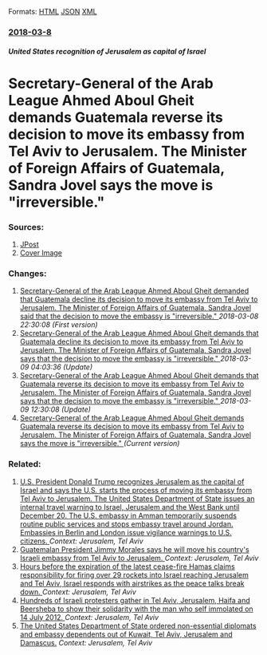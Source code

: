 
Formats: [HTML](/news/2018/03/8/secretary-general-of-the-arab-league-ahmed-aboul-gheit-demands-guatemala-reverse-its-decision-to-move-its-embassy-from-tel-aviv-to-jerusalem.html)  [JSON](/news/2018/03/8/secretary-general-of-the-arab-league-ahmed-aboul-gheit-demands-guatemala-reverse-its-decision-to-move-its-embassy-from-tel-aviv-to-jerusalem.json)  [XML](/news/2018/03/8/secretary-general-of-the-arab-league-ahmed-aboul-gheit-demands-guatemala-reverse-its-decision-to-move-its-embassy-from-tel-aviv-to-jerusalem.xml)  

### [2018-03-8](/news/2018/03/8/index.md)

##### United States recognition of Jerusalem as capital of Israel
# Secretary-General of the Arab League Ahmed Aboul Gheit demands Guatemala reverse its decision to move its embassy from Tel Aviv to Jerusalem. The Minister of Foreign Affairs of Guatemala, Sandra Jovel says the move is "irreversible." 




### Sources:

1. [JPost](http://www.jpost.com/Arab-Israeli-Conflict/Arab-league-secretary-general-urges-Guatemala-to-cancel-embassy-move-544659)
1. [Cover Image](http://images.jpost.com/image/upload/f_auto,fl_lossy/t_Article2016_ControlFaceDetect/399816)

### Changes:

1. [Secretary-General of the Arab League Ahmed Aboul Gheit demanded that Guatemala decline its decision to move its embassy from Tel Aviv to Jerusalem. The Minister of Foreign Affairs of Guatemala, Sandra Jovel said that the decision to move the embassy is "irreversible." ](/news/2018/03/8/secretary-general-of-the-arab-league-ahmed-aboul-gheit-demanded-that-guatemala-decline-its-decision-to-move-its-embassy-from-tel-aviv-to-jer.md) _2018-03-08 22:30:08 (First version)_
2. [Secretary-General of the Arab League Ahmed Aboul Gheit demands that Guatemala decline its decision to move its embassy from Tel Aviv to Jerusalem. The Minister of Foreign Affairs of Guatemala, Sandra Jovel says that the decision to move the embassy is "irreversible." ](/news/2018/03/8/secretary-general-of-the-arab-league-ahmed-aboul-gheit-demands-that-guatemala-decline-its-decision-to-move-its-embassy-from-tel-aviv-to-jeru.md) _2018-03-09 04:03:36 (Update)_
3. [Secretary-General of the Arab League Ahmed Aboul Gheit demands that Guatemala reverse its decision to move its embassy from Tel Aviv to Jerusalem. The Minister of Foreign Affairs of Guatemala, Sandra Jovel says that the decision to move the embassy is "irreversible." ](/news/2018/03/8/secretary-general-of-the-arab-league-ahmed-aboul-gheit-demands-that-guatemala-reverse-its-decision-to-move-its-embassy-from-tel-aviv-to-jeru.md) _2018-03-09 12:30:08 (Update)_
3. [Secretary-General of the Arab League Ahmed Aboul Gheit demands Guatemala reverse its decision to move its embassy from Tel Aviv to Jerusalem. The Minister of Foreign Affairs of Guatemala, Sandra Jovel says the move is "irreversible." ](/news/2018/03/8/secretary-general-of-the-arab-league-ahmed-aboul-gheit-demands-guatemala-reverse-its-decision-to-move-its-embassy-from-tel-aviv-to-jerusalem.md) _(Current version)_

### Related:

1. [U.S. President Donald Trump recognizes Jerusalem as the capital of Israel and says the U.S. starts the process of moving its embassy from Tel Aviv to Jerusalem. The United States Department of State issues an internal travel warning to Israel, Jerusalem and the West Bank until December 20. The U.S. embassy in Amman temporarily suspends routine public services and stops embassy travel around Jordan. Embassies in Berlin and London issue vigilance warnings to U.S. citizens. ](/news/2017/12/6/u-s-president-donald-trump-recognizes-jerusalem-as-the-capital-of-israel-and-says-the-u-s-starts-the-process-of-moving-its-embassy-from-te.md) _Context: Jerusalem, Tel Aviv_
2. [Guatemalan President Jimmy Morales says he will move his country's Israeli embassy from Tel Aviv to Jerusalem. ](/news/2017/12/24/guatemalan-president-jimmy-morales-says-he-will-move-his-country-s-israeli-embassy-from-tel-aviv-to-jerusalem.md) _Context: Jerusalem, Tel Aviv_
3. [Hours before the expiration of the latest cease-fire Hamas claims responsibility for firing over 29 rockets into Israel reaching Jerusalem and Tel Aviv, Israel responds with airstrikes as the peace talks break down. ](/news/2014/08/19/hours-before-the-expiration-of-the-latest-cease-fire-hamas-claims-responsibility-for-firing-over-29-rockets-into-israel-reaching-jerusalem-a.md) _Context: Jerusalem, Tel Aviv_
4. [Hundreds of Israeli protesters gather in Tel Aviv, Jerusalem, Haifa and Beersheba to show their solidarity with the man who self immolated on 14 July 2012. ](/news/2012/07/15/hundreds-of-israeli-protesters-gather-in-tel-aviv-jerusalem-haifa-and-beersheba-to-show-their-solidarity-with-the-man-who-self-immolated-o.md) _Context: Jerusalem, Tel Aviv_
5. [ The United States Department of State ordered non-essential diplomats and embassy dependents out of Kuwait, Tel Aviv, Jerusalem and Damascus.](/news/2003/03/16/the-united-states-department-of-state-ordered-non-essential-diplomats-and-embassy-dependents-out-of-kuwait-tel-aviv-jerusalem-and-damascu.md) _Context: Jerusalem, Tel Aviv_
